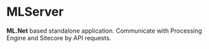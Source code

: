 # MLServer
**ML.Net** based standalone application. Communicate with Processing Engine and Sitecore by API requests.
